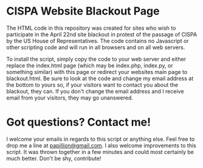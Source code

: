 CISPA Website Blackout Page
===========================

The HTML code in this repository was created for sites who wish to participate in the April 22nd
site blackout in protest of the passage of CISPA by the US House of Representatives. The code contains
no Javascript or other scripting code and will run in all browsers and on all web servers.

To install the script, simply copy the code to your web server and either replace the index.html page
(which may be index.php, index.py, or something similar) with this page or redirect your websites main
page to blackout.html. Be sure to look at the code and change my email address at the bottom to yours
so, if your visitors want to contact you about the blackout, they can. If you don't change the email
address and I receive email from your visitors, they may go unanswered.

Got questions? Contact me!
==========================

I welcome your emails in regards to this script or anything else. Feel free to drop me a line at
papillion@gmail.com. I also welcome improvements to this script. It was thrown together in a few
minutes and could most certainly be much better. Don't be shy, contribute!